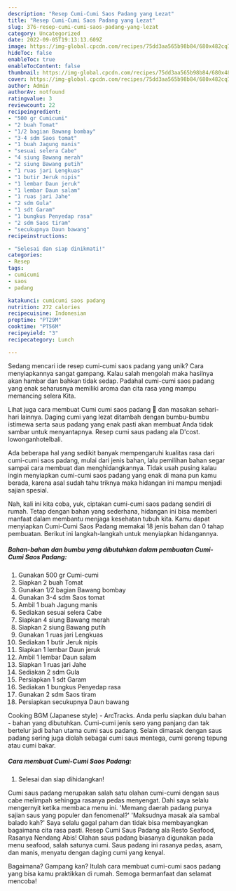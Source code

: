 ```yaml
---
description: "Resep Cumi-Cumi Saos Padang yang Lezat"
title: "Resep Cumi-Cumi Saos Padang yang Lezat"
slug: 376-resep-cumi-cumi-saos-padang-yang-lezat
category: Uncategorized
date: 2022-09-05T19:13:13.609Z
image: https://img-global.cpcdn.com/recipes/75dd3aa565b98b84/680x482cq70/cumi-cumi-saos-padang-foto-resep-utama.jpg
hideToc: false
enableToc: true
enableTocContent: false
thumbnail: https://img-global.cpcdn.com/recipes/75dd3aa565b98b84/680x482cq70/cumi-cumi-saos-padang-foto-resep-utama.jpg
cover: https://img-global.cpcdn.com/recipes/75dd3aa565b98b84/680x482cq70/cumi-cumi-saos-padang-foto-resep-utama.jpg
author: Admin
authorAv: notfound
ratingvalue: 3
reviewcount: 22
recipeingredient:
- "500 gr Cumicumi"
- "2 buah Tomat"
- "1/2 bagian Bawang bombay"
- "3-4 sdm Saos tomat"
- "1 buah Jagung manis"
- "sesuai selera Cabe"
- "4 siung Bawang merah"
- "2 siung Bawang putih"
- "1 ruas jari Lengkuas"
- "1 butir Jeruk nipis"
- "1 lembar Daun jeruk"
- "1 lembar Daun salam"
- "1 ruas jari Jahe"
- "2 sdm Gula"
- "1 sdt Garam"
- "1 bungkus Penyedap rasa"
- "2 sdm Saos tiram"
- "secukupnya Daun bawang"
recipeinstructions:

- "Selesai dan siap dinikmati!"
categories:
- Resep
tags:
- cumicumi
- saos
- padang

katakunci: cumicumi saos padang 
nutrition: 272 calories
recipecuisine: Indonesian
preptime: "PT29M"
cooktime: "PT56M"
recipeyield: "3"
recipecategory: Lunch

---
```





Sedang mencari ide resep cumi-cumi saos padang yang unik? Cara menyiapkannya sangat gampang. Kalau salah mengolah maka hasilnya akan hambar dan bahkan tidak sedap. Padahal cumi-cumi saos padang yang enak seharusnya memiliki aroma dan cita rasa yang mampu memancing selera Kita.





Lihat juga cara membuat Cumi cumi saos padang 🦑 dan masakan sehari-hari lainnya. Daging cumi yang lezat ditambah dengan bumbu-bumbu istimewa serta saus padang yang enak pasti akan membuat Anda tidak sambar untuk menyantapnya. Resep cumi saus padang ala D&#39;cost. lowonganhotelbali.

Ada beberapa hal yang sedikit banyak mempengaruhi kualitas rasa dari cumi-cumi saos padang, mulai dari jenis bahan, lalu pemilihan bahan segar sampai cara membuat dan menghidangkannya. Tidak usah pusing kalau ingin menyiapkan cumi-cumi saos padang yang enak di mana pun kamu berada, karena asal sudah tahu triknya maka hidangan ini mampu menjadi sajian spesial.






Nah, kali ini kita coba, yuk, ciptakan cumi-cumi saos padang sendiri di rumah. Tetap dengan bahan yang sederhana, hidangan ini bisa memberi manfaat dalam membantu menjaga kesehatan tubuh kita. Kamu dapat menyiapkan Cumi-Cumi Saos Padang memakai 18 jenis bahan dan 0 tahap pembuatan. Berikut ini langkah-langkah untuk menyiapkan hidangannya.

<!--inarticleads1-->

##### Bahan-bahan dan bumbu yang dibutuhkan dalam pembuatan Cumi-Cumi Saos Padang:

1. Gunakan 500 gr Cumi-cumi
1. Siapkan 2 buah Tomat
1. Gunakan 1/2 bagian Bawang bombay
1. Gunakan 3-4 sdm Saos tomat
1. Ambil 1 buah Jagung manis
1. Sediakan sesuai selera Cabe
1. Siapkan 4 siung Bawang merah
1. Siapkan 2 siung Bawang putih
1. Gunakan 1 ruas jari Lengkuas
1. Sediakan 1 butir Jeruk nipis
1. Siapkan 1 lembar Daun jeruk
1. Ambil 1 lembar Daun salam
1. Siapkan 1 ruas jari Jahe
1. Sediakan 2 sdm Gula
1. Persiapkan 1 sdt Garam
1. Sediakan 1 bungkus Penyedap rasa
1. Gunakan 2 sdm Saos tiram
1. Persiapkan secukupnya Daun bawang


Cooking BGM (Japanese style) - ArcTracks. Anda perlu siapkan dulu bahan - bahan yang dibutuhkan. Cumi-cumi jenis sero yang panjang dan tak bertelur jadi bahan utama cumi saus padang. Selain dimasak dengan saus padang sering juga diolah sebagai cumi saus mentega, cumi goreng tepung atau cumi bakar. 

<!--inarticleads2-->

##### Cara membuat Cumi-Cumi Saos Padang:


1. Selesai dan siap dihidangkan!

Cumi saus padang merupakan salah satu olahan cumi-cumi dengan saus cabe melimpah sehingga rasanya pedas menyengat. Dahi saya selalu mengernyit ketika membaca menu ini. &#39;Memang daerah padang punya sajian saus yang populer dan fenomenal?&#39; &#39;Maksudnya masak ala sambal balado kah?&#39; Saya selalu gagal paham dan tidak bisa membayangkan bagaimana cita rasa pasti. Resep Cumi Saus Padang ala Resto Seafood, Rasanya Nendang Abis! Olahan saus padang biasanya digunakan pada menu seafood, salah satunya cumi. Saus padang ini rasanya pedas, asam, dan manis, menyatu dengan daging cumi yang kenyal. 

Bagaimana? Gampang kan? Itulah cara membuat cumi-cumi saos padang yang bisa kamu praktikkan di rumah. Semoga bermanfaat dan selamat mencoba!
